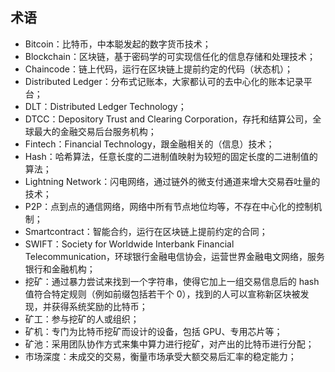 ## 术语

* Bitcoin：比特币，中本聪发起的数字货币技术；
* Blockchain：区块链，基于密码学的可实现信任化的信息存储和处理技术；
* Chaincode：链上代码，运行在区块链上提前约定的代码（状态机）；
* Distributed Ledger：分布式记账本，大家都认可的去中心化的账本记录平台；
* DLT：Distributed Ledger Technology；
* DTCC：Depository Trust and Clearing Corporation，存托和结算公司，全球最大的金融交易后台服务机构；
* Fintech：Financial Technology，跟金融相关的（信息）技术；
* Hash：哈希算法，任意长度的二进制值映射为较短的固定长度的二进制值的算法；
* Lightning Network：闪电网络，通过链外的微支付通道来增大交易吞吐量的技术；
* P2P：点到点的通信网络，网络中所有节点地位均等，不存在中心化的控制机制；
* Smartcontract：智能合约，运行在区块链上提前约定的合同；
* SWIFT：Society for Worldwide Interbank Financial Telecommunication，环球银行金融电信协会，运营世界金融电文网络，服务银行和金融机构；
* 挖矿：通过暴力尝试来找到一个字符串，使得它加上一组交易信息后的 hash 值符合特定规则（例如前缀包括若干个 0），找到的人可以宣称新区块被发现，并获得系统奖励的比特币；
* 矿工：参与挖矿的人或组织；
* 矿机：专门为比特币挖矿而设计的设备，包括 GPU、专用芯片等；
* 矿池：采用团队协作方式来集中算力进行挖矿，对产出的比特币进行分配；
* 市场深度：未成交的交易，衡量市场承受大额交易后汇率的稳定能力；
